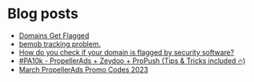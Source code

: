 # Blog posts
<!-- BLOG-POST-LIST:START -->
- [Domains Get Flagged](https://afflift.com/f/threads/domains-get-flagged.10553/)
- [bemob tracking problem.](https://afflift.com/f/threads/bemob-tracking-problem.10577/)
- [How do you check if your domain is flagged by security software?](https://afflift.com/f/threads/how-do-you-check-if-your-domain-is-flagged-by-security-software.10572/)
- [#PA10k - PropellerAds + Zeydoo + ProPush &lpar;Tips &amp; Tricks included 🔥&rpar;](https://afflift.com/f/threads/pa10k-propellerads-zeydoo-propush-tips-tricks-included-%F0%9F%94%A5.8970/)
- [March PropellerAds Promo Codes 2023](https://afflift.com/f/threads/march-propellerads-promo-codes-2023.10510/)
<!-- BLOG-POST-LIST:END -->
